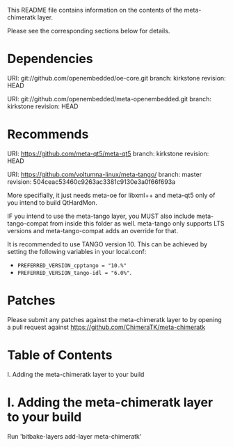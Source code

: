 This README file contains information on the contents of the meta-chimeratk layer.

Please see the corresponding sections below for details.

Dependencies
============

  URI: git://github.com/openembedded/oe-core.git
  branch: kirkstone
  revision: HEAD

  URI: git://github.com/openembedded/meta-openembedded.git
  branch: kirkstone
  revision: HEAD

Recommends
==========
  URI: https://github.com/meta-qt5/meta-qt5
  branch: kirkstone
  revision: HEAD

  URI: https://github.com/voltumna-linux/meta-tango/
  branch: master
  revision: 504ceac53460c9263ac3381c9130e3a0f66f693a

  More specifially, it just needs meta-oe for libxml++ and meta-qt5 only of
  you intend to build QtHardMon.

  IF you intend to use the meta-tango layer, you MUST also include meta-tango-compat from
  inside this folder as well. meta-tango only supports LTS versions and meta-tango-compat
  adds an override for that.

  It is recommended to use TANGO version 10. This can be achieved by setting the following
  variables in your local.conf:

  * `PREFERRED_VERSION_cpptango = "10.%"`
  * `PREFERRED_VERSION_tango-idl = "6.0%"`.


Patches
=======

Please submit any patches against the meta-chimeratk layer to by opening a pull request
against https://github.com/ChimeraTK/meta-chimeratk

Table of Contents
=================

  I. Adding the meta-chimeratk layer to your build

I. Adding the meta-chimeratk layer to your build
=================================================

Run 'bitbake-layers add-layer meta-chimeratk'


